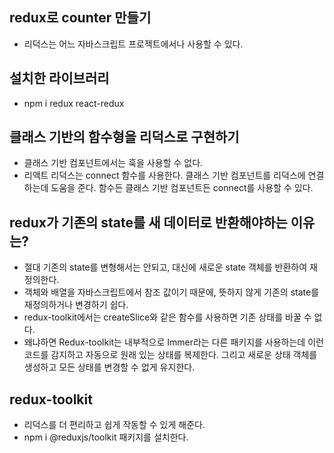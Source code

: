 ## redux로 counter 만들기
- 리덕스는 어느 자바스크립트 프로젝트에서나 사용할 수 있다.

## 설치한 라이브러리
- npm i redux react-redux

## 클래스 기반의 함수형을 리덕스로 구현하기
- 클래스 기반 컴포넌트에서는 훅을 사용할 수 없다. 
- 리액트 리덕스는 connect 함수를 사용한다. 클래스 기반 컴포넌트를 리덕스에 연결하는데 도움을 준다. 함수든 클래스 기반 컴포넌트든 connect를 사용할 수 있다.

## redux가 기존의 state를 새 데이터로 반환해야하는 이유는?
- 절대 기존의 state를 변형해서는 안되고, 대신에 새로운 state 객체를 반환하여 재 정의한다. 
- 객체와 배열을 자바스크립트에서 참조 값이기 때문에, 뜻하지 않게 기존의 state를 재정의하거나 변경하기 쉽다.
- redux-toolkit에서는 createSlice와 같은 함수를 사용하면 기존 상태를 바꿀 수 없다. 
- 왜냐하면 Redux-toolkit는 내부적으로 Immer라는 다른 패키지를 사용하는데 이런 코드를 감지하고 자동으로 원래 있는 상태를 복제한다. 그리고 새로운 상태 객체를 생성하고 모든 상태를 변경할 수 없게 유지한다.


## redux-toolkit
- 리덕스를 더 편리하고 쉽게 작동할 수 있게 해준다.
- npm i @reduxjs/toolkit 패키지를 설치한다.

